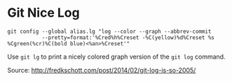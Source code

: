 # Git Nice Log

```
git config --global alias.lg "log --color --graph --abbrev-commit
           --pretty=format:'%Cred%h%Creset -%C(yellow)%d%Creset %s %Cgreen(%cr)%C(bold blue)<%an>%Creset'"
```

Use `git lg` to print a nicely colored graph version of the `git log` command.

Source: http://fredkschott.com/post/2014/02/git-log-is-so-2005/
